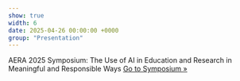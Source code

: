 ```yaml
---
show: true
width: 6
date: 2025-04-26 00:00:00 +0000
group: "Presentation"
---
```


<div class="p-3">
  <p>
    AERA 2025 Symposium: The Use of AI in Education and Research in Meaningful and Responsible Ways
    <a href="https://convention2.allacademic.com/one/aera/aera25/index.php?cmd=Online+Program+View+Session&selected_session_id=2182369" class="btn btn-sm btn-primary ml-2 align-baseline">
      Go to Symposium &raquo;
    </a>
  </p>
</div>
